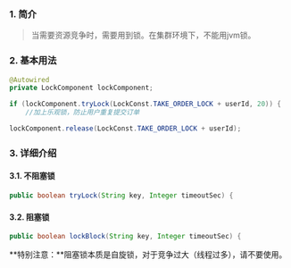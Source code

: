 ### 1.  简介

> 当需要资源竞争时，需要用到锁。在集群环境下，不能用jvm锁。



### 2. 基本用法

```java
@Autowired
private LockComponent lockComponent;
```

```java
if (lockComponent.tryLock(LockConst.TAKE_ORDER_LOCK + userId, 20)) {
    //加上乐观锁，防止用户重复提交订单
```

```java
lockComponent.release(LockConst.TAKE_ORDER_LOCK + userId);
```



### 3. 详细介绍

#### 3.1. 不阻塞锁

```java
public boolean tryLock(String key, Integer timeoutSec) {
```

#### 3.2. 阻塞锁

```java
public boolean lockBlock(String key, Integer timeoutSec) {
```

**特别注意：**阻塞锁本质是自旋锁，对于竞争过大（线程过多），请不要使用。

